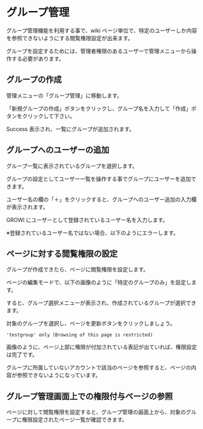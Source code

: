 # グループ管理

グループ管理機能を利用する事で、wiki ページ単位で、特定のユーザーしか内容を参照できないようにする閲覧権限設定が出来ます。

グループを設定するためには、管理者権限のあるユーザーで管理メニューから操作する必要があります。

## グループの作成

管理メニューの「グループ管理」に移動します。

「新規グループの作成」ボタンをクリックし、グループ名を入力して「作成」ボタンをクリックして下さい。

Success 表示され、一覧にグループが追加されます。

## グループへのユーザーの追加

グループ一覧に表示されているグループを選択します。

グループの設定としてユーザー一覧を操作する事でグループにユーザーを追加できます。

ユーザー名の欄の「＋」をクリックすると、グループへのユーザー追加の入力欄が表示されます。

GROWI にユーザーとして登録されているユーザー名を入力します。

※登録されているユーザー名ではない場合、以下のようにエラーします。

## ページに対する閲覧権限の設定

グループが作成できたら、ページに閲覧権限を設定します。

ページの編集モードで、以下の画像のように「特定のグループのみ」を設定します。

すると、グループ選択メニューが表示され、作成されているグループが選択できます。

対象のグループを選択し、ページを更新ボタンをクリックしましょう。

`'testgroup' only (Browsing of this page is restricted)`

画像のように、ページ上部に権限が付加されている表記が出ていれば、権限設定は完了です。

グループに所属していないアカウントで該当のページを参照すると、ページの内容が参照できないようになっています。


## グループ管理画面上での権限付与ページの参照

ページに対して閲覧権限を設定すると、グループ管理の画面上から、対象のグループに権限設定されたページ一覧が確認できます。
